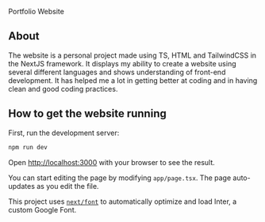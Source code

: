 Portfolio Website

## About 
The website is a personal project made using TS, HTML and TailwindCSS in the NextJS framework. It displays my ability to create a website using several different languages and shows understanding of front-end development. It has helped me a lot in getting
better at coding and in having clean and good coding practices.   

## How to get the website running 

First, run the development server:

```bash
npm run dev
```

Open [http://localhost:3000](http://localhost:3000) with your browser to see the result.

You can start editing the page by modifying `app/page.tsx`. The page auto-updates as you edit the file.

This project uses [`next/font`](https://nextjs.org/docs/basic-features/font-optimization) to automatically optimize and load Inter, a custom Google Font.


